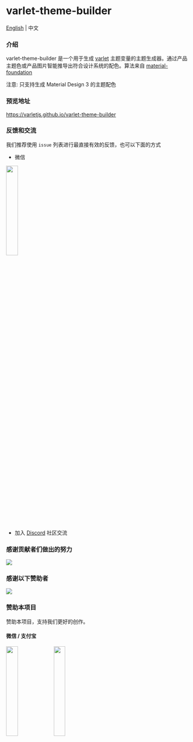# varlet-theme-builder

<a href="https://github.com/varletjs/varlet-theme-builder/blob/main/README.md">English</a> |
<span>中文</span>

### 介绍

varlet-theme-builder 是一个用于生成 [varlet](https://github.com/varletjs/varlet) 主题变量的主题生成器。通过产品主题色或产品图片智能推导出符合设计系统的配色。算法来自 [material-foundation](https://github.com/material-foundation/material-color-utilities)

注意: 只支持生成 Material Design 3 的主题配色

### 预览地址

https://varletjs.github.io/varlet-theme-builder

### 反馈和交流

我们推荐使用 `issue` 列表进行最直接有效的反馈，也可以下面的方式

* 微信

<img style="width: 25%" src="https://cdn.jsdelivr.net/gh/varletjs/varlet-static/community.png" />

* 加入 [Discord](https://discord.gg/Dmb8ydBHkw) 社区交流

### 感谢贡献者们做出的努力

<a href="https://github.com/varletjs/varlet-theme-builder/graphs/contributors">
  <img src="https://contrib.rocks/image?repo=varletjs/varlet-theme-builder" />
</a>

### 感谢以下赞助者

<a href="https://cdn.jsdelivr.net/gh/varletjs/varlet-static/sponsorkit/sponsors.svg">
  <img src="https://cdn.jsdelivr.net/gh/varletjs/varlet-static/sponsorkit/sponsors.svg">
</a>

### 赞助本项目

赞助本项目，支持我们更好的创作。

#### 微信 / 支付宝

<img style="width: 25%" src="https://cdn.jsdelivr.net/gh/varletjs/varlet-static/wechat.jpg" />
<img style="width: 25%" src="https://cdn.jsdelivr.net/gh/varletjs/varlet-static/alipay.jpg" />
